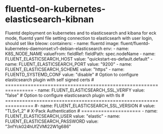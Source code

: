 # fluentd-on-kubernetes-elasticsearch-kibnan
Fluentd deployment on kubernetes and to elasticsearch and kibana
for eck mode, fluentd yaml file setting connection to elasticsearh with user login, should set like bleow:
      containers:
      - name: fluentd
        image: fluent/fluentd-kubernetes-daemonset:v1-debian-elasticsearch
        env:
          - name: K8S_NODE_NAME
            valueFrom:
              fieldRef:
                fieldPath: spec.nodeName
          - name:  FLUENT_ELASTICSEARCH_HOST
            value: "quickstart-es-default.default"
          - name:  FLUENT_ELASTICSEARCH_PORT
            value: "9200"
          - name: FLUENT_ELASTICSEARCH_SCHEME
            value: "https"
          - name: FLUENTD_SYSTEMD_CONF
            value: "disable"
          # Option to configure elasticsearch plugin with self signed certs
          # ================================================================
          - name: FLUENT_ELASTICSEARCH_SSL_VERIFY
            value: "false"
          # Option to configure elasticsearch plugin with tls
          # ================================================================
          #- name: FLUENT_ELASTICSEARCH_SSL_VERSION
          #  value: "TLSv1_2"
          # X-Pack Authentication
          # =====================
          - name: FLUENT_ELASTICSEARCH_USER
            value: "elastic"
          - name: FLUENT_ELASTICSEARCH_PASSWORD
            value: "3nfYck024hUfZVMl22W1g686"
